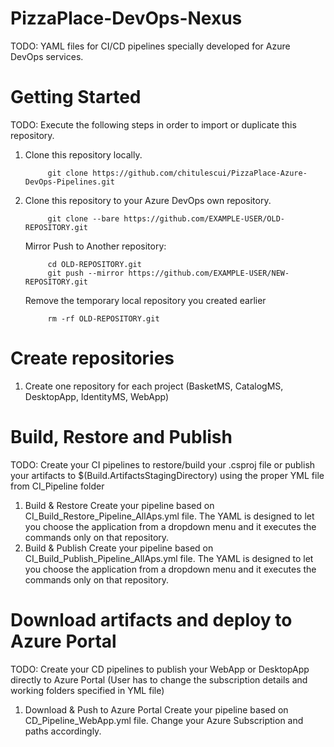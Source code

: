 # PizzaPlace-DevOps-Nexus

TODO: YAML files for CI/CD pipelines specially developed for Azure DevOps services. 

# Getting Started
TODO: Execute the following steps in order to import or duplicate this repository. 
1. Clone this repository locally.
   ```
        git clone https://github.com/chitulescui/PizzaPlace-Azure-DevOps-Pipelines.git
   ```
2. Clone this repository to your Azure DevOps own repository.
   ```
        git clone --bare https://github.com/EXAMPLE-USER/OLD-REPOSITORY.git
   ```
    Mirror Push to Another repository:
   ```
        cd OLD-REPOSITORY.git
        git push --mirror https://github.com/EXAMPLE-USER/NEW-REPOSITORY.git
   ```
    Remove the temporary local repository you created earlier
   ```  cd ..
        rm -rf OLD-REPOSITORY.git
   ```

# Create repositories
1. Create one repository for each project (BasketMS, CatalogMS, DesktopApp, IdentityMS, WebApp) 
# Build, Restore and Publish
TODO: Create your CI pipelines to restore/build your .csproj file or publish your artifacts to $(Build.ArtifactsStagingDirectory) using the proper YML file from CI_Pipeline folder
1. Build & Restore 
   Create your pipeline based on CI_Build_Restore_Pipeline_AllAps.yml file. The YAML is designed to let you choose the application from a dropdown menu and it executes the commands only on that repository.
2. Build & Publish
   Create your pipeline based on CI_Build_Publish_Pipeline_AllAps.yml file. The YAML is designed to let you choose the application from a dropdown menu and it executes the commands only on that repository. 
# Download artifacts and deploy to Azure Portal 
TODO: Create your CD pipelines to  publish your WebApp or DesktopApp directly to Azure Portal (User has to change the subscription details and working folders specified in YML file)
1. Download & Push to Azure Portal
Create your pipeline based on CD_Pipeline_WebApp.yml file. Change your Azure Subscription and paths accordingly. 
